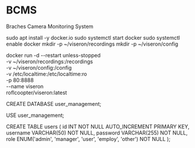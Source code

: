 # BCMS
Braches Camera Monitoring System


sudo apt install -y docker.io
sudo systemctl start docker
sudo systemctl enable docker
mkdir -p ~/viseron/recordings
mkdir -p ~/viseron/config


docker run -d --restart unless-stopped \
  -v ~/viseron/recordings:/recordings \
  -v ~/viseron/config:/config \
  -v /etc/localtime:/etc/localtime:ro \
  -p 80:8888 \
  --name viseron \
  roflcoopter/viseron:latest





CREATE DATABASE user_management;

USE user_management;

CREATE TABLE users (
    id INT NOT NULL AUTO_INCREMENT PRIMARY KEY,
    username VARCHAR(50) NOT NULL,
    password VARCHAR(255) NOT NULL,
    role ENUM('admin', 'manager', 'user', 'employ', 'other') NOT NULL
);
